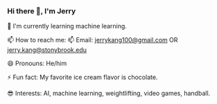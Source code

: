### Hi there 👋, I'm Jerry

<!--
**jzkang1/jzkang1** is a ✨ _special_ ✨ repository because its `README.md` (this file) appears on your GitHub profile.

Here are some ideas to get you started:

- 🔭 I’m currently working on ...
- 🌱 I’m currently learning ...
- 👯 I’m looking to collaborate on ...
- 🤔 I’m looking for help with ...
- 💬 Ask me about ...
- 📫 How to reach me: ...
- 😄 Pronouns: ...
- ⚡ Fun fact: ...
-->

🌱 I'm currently learning machine learning.

📫 How to reach me:
📫 Email: jerrykang100@gmail.com OR jerry.kang@stonybrook.edu

😄 Pronouns: He/him

⚡ Fun fact: My favorite ice cream flavor is chocolate.

😎 Interests: AI, machine learning, weightlifting, video games, handball.
